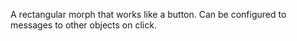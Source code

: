 A rectangular morph that works like a button. Can be configured to messages to other objects on click.

